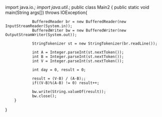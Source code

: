 import java.io.*;
import java.util.*;
public class Main2 {
			public static void main(String args[]) throws IOException{
				
				BufferedReader br = new BufferedReader(new InputStreamReader(System.in));
				BufferedWriter bw = new BufferedWriter(new OutputStreamWriter(System.out));
				
				StringTokenizer st = new StringTokenizer(br.readLine());
				
				int A = Integer.parseInt(st.nextToken());
				int B = Integer.parseInt(st.nextToken());
				int V = Integer.parseInt(st.nextToken());
				
				int day = 0, result = 0;
				
				result = (V-B) / (A-B);;
				if((V-B)%(A-B) != 0) result++;

				bw.write(String.valueOf(result));
				bw.close();
		}
}
